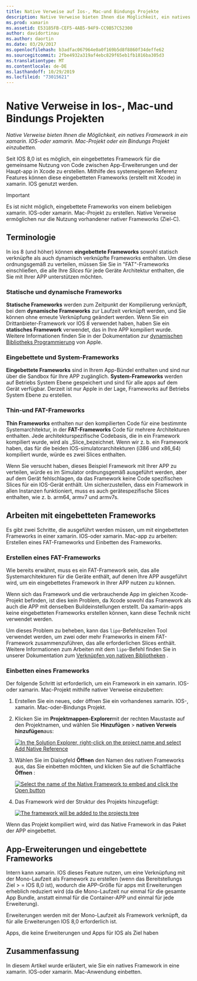 ```yaml
---
title: Native Verweise auf Ios-, Mac-und Bindungs Projekte
description: Native Verweise bieten Ihnen die Möglichkeit, ein natives Framework in ein xamarin. IOS-, xamarin. Mac-oder Bindungs Projekt einzubetten.
ms.prod: xamarin
ms.assetid: E53185FB-CEF5-4AB5-94F9-CC9B57C52300
author: davidortinau
ms.author: daortin
ms.date: 03/29/2017
ms.openlocfilehash: b3adfac067964e0a0f169b5d8f8860f34deffe62
ms.sourcegitcommit: 2fbe4932a319af4ebc829f65eb1fb1816ba305d3
ms.translationtype: MT
ms.contentlocale: de-DE
ms.lasthandoff: 10/29/2019
ms.locfileid: "73015621"
---
```

# <a name="native-references-in-ios-mac-and-bindings-projects"></a>Native Verweise in Ios-, Mac-und Bindungs Projekten

_Native Verweise bieten Ihnen die Möglichkeit, ein natives Framework in ein xamarin. IOS-oder xamarin. Mac-Projekt oder ein Bindungs Projekt einzubetten._

Seit IOS 8,0 ist es möglich, ein eingebettetes Framework für die gemeinsame Nutzung von Code zwischen App-Erweiterungen und der Haupt-app in Xcode zu erstellen. Mithilfe des systemeigenen Referenz Features können diese eingebetteten Frameworks (erstellt mit Xcode) in xamarin. IOS genutzt werden.

> [!IMPORTANT]
> Es ist nicht möglich, eingebettete Frameworks von einem beliebigen xamarin. IOS-oder xamarin. Mac-Projekt zu erstellen. Native Verweise ermöglichen nur die Nutzung vorhandener nativer Frameworks (Ziel-C).

<a name="Terminology" />

## <a name="terminology"></a>Terminologie

In ios 8 (und höher) können **eingebettete Frameworks** sowohl statisch verknüpfte als auch dynamisch verknüpfte Frameworks enthalten. Um diese ordnungsgemäß zu verteilen, müssen Sie Sie in "FAT"-Frameworks einschließen, die alle Ihre _Slices_ für jede Geräte Architektur enthalten, die Sie mit Ihrer APP unterstützen möchten.

<a name="Static-vs-Dynamic-Frameworks" />

### <a name="static-vs-dynamic-frameworks"></a>Statische und dynamische Frameworks

**Statische Frameworks** werden zum Zeitpunkt der Kompilierung verknüpft, bei dem **dynamische Frameworks** zur Laufzeit verknüpft werden, und Sie können ohne erneute Verknüpfung geändert werden. Wenn Sie ein Drittanbieter-Framework vor IOS 8 verwendet haben, haben Sie ein **statisches Framework** verwendet, das in Ihre APP kompiliert wurde. Weitere Informationen finden Sie in der Dokumentation zur [dynamischen Bibliotheks Programmierung](https://developer.apple.com/library/mac/documentation/DeveloperTools/Conceptual/DynamicLibraries/100-Articles/OverviewOfDynamicLibraries.html#//apple_ref/doc/uid/TP40001873-SW1) von Apple.

<a name="Embedded-vs-System-Frameworks" />

### <a name="embedded-vs-system-frameworks"></a>Eingebettete und System-Frameworks

**Eingebettete Frameworks** sind in Ihrem App-Bündel enthalten und sind nur über die Sandbox für Ihre APP zugänglich. **System-Frameworks** werden auf Betriebs System Ebene gespeichert und sind für alle apps auf dem Gerät verfügbar. Derzeit ist nur Apple in der Lage, Frameworks auf Betriebs System Ebene zu erstellen.

<a name="Thin-vs-Fat-Frameworks" />

### <a name="thin-vs-fat-frameworks"></a>Thin-und FAT-Frameworks

**Thin Frameworks** enthalten nur den kompilierten Code für eine bestimmte Systemarchitektur, in der **FAT-Frameworks** Code für mehrere Architekturen enthalten. Jede architekturspezifische Codebasis, die in ein Framework kompiliert wurde, wird als _Slice_bezeichnet. Wenn wir z. b. ein Framework haben, das für die beiden IOS-simulatorarchitekturen (i386 und x86_64) kompiliert wurde, würde es zwei Slices enthalten.

Wenn Sie versucht haben, dieses Beispiel Framework mit Ihrer APP zu verteilen, würde es im Simulator ordnungsgemäß ausgeführt werden, aber auf dem Gerät fehlschlagen, da das Framework keine Code spezifischen Slices für ein IOS-Gerät enthält. Um sicherzustellen, dass ein Framework in allen Instanzen funktioniert, muss es auch gerätespezifische Slices enthalten, wie z. b. arm64, armv7 und armv7s.

<a name="Working-with-Embedded-Frameworks" />

## <a name="working-with-embedded-frameworks"></a>Arbeiten mit eingebetteten Frameworks

Es gibt zwei Schritte, die ausgeführt werden müssen, um mit eingebetteten Frameworks in einer xamarin. IOS-oder xamarin. Mac-app zu arbeiten: Erstellen eines FAT-Frameworks und Einbetten des Frameworks.

<a name="Overview" />

### <a name="creating-a-fat-framework"></a>Erstellen eines FAT-Frameworks

Wie bereits erwähnt, muss es ein FAT-Framework sein, das alle Systemarchitekturen für die Geräte enthält, auf denen Ihre APP ausgeführt wird, um ein eingebettetes Framework in Ihrer APP nutzen zu können.

Wenn sich das Framework und die verbrauchende App im gleichen Xcode-Projekt befinden, ist dies kein Problem, da Xcode sowohl das Framework als auch die APP mit denselben Buildeinstellungen erstellt. Da xamarin-apps keine eingebetteten Frameworks erstellen können, kann diese Technik nicht verwendet werden.

Um dieses Problem zu beheben, kann das `lipo`-Befehlszeilen Tool verwendet werden, um zwei oder mehr Frameworks in einem FAT-Framework zusammenzuführen, das alle erforderlichen Slices enthält. Weitere Informationen zum Arbeiten mit dem `lipo`-Befehl finden Sie in unserer Dokumentation zum [Verknüpfen von nativen Bibliotheken](~/ios/platform/native-interop.md) .

<a name="Embedding-a-Framework" />

### <a name="embedding-a-framework"></a>Einbetten eines Frameworks

Der folgende Schritt ist erforderlich, um ein Framework in ein xamarin. IOS-oder xamarin. Mac-Projekt mithilfe nativer Verweise einzubetten:

1. Erstellen Sie ein neues, oder öffnen Sie ein vorhandenes xamarin. IOS-, xamarin. Mac-oder-Bindungs Projekt.
2. Klicken Sie im **Projektmappen-Explorer**mit der rechten Maustaste auf den Projektnamen, und wählen Sie **Hinzufügen** > **nativen Verweis hinzufügen**aus: 

    [![](native-references-images/ref01.png "In the Solution Explorer, right-click on the project name and select Add Native Reference")](native-references-images/ref01.png#lightbox)
3. Wählen Sie im Dialogfeld **Öffnen** den Namen des nativen Frameworks aus, das Sie einbetten möchten, und klicken Sie auf die Schaltfläche **Öffnen** : 

    [![](native-references-images/ref02.png "Select the name of the Native Framework to embed and click the Open button")](native-references-images/ref02.png#lightbox)
4. Das Framework wird der Struktur des Projekts hinzugefügt: 

    [![](native-references-images/ref03.png "The framework will be added to the projects tree")](native-references-images/ref03.png#lightbox)

Wenn das Projekt kompiliert wird, wird das Native Framework in das Paket der APP eingebettet.

<a name="App-Extensions-and-Embedded-Frameworks" />

## <a name="app-extensions-and-embedded-frameworks"></a>App-Erweiterungen und eingebettete Frameworks

Intern kann xamarin. IOS dieses Feature nutzen, um eine Verknüpfung mit der Mono-Laufzeit als Framework zu erstellen (wenn das Bereitstellungs Ziel > = IOS 8,0 ist), wodurch die APP-Größe für apps mit Erweiterungen erheblich reduziert wird (da die Mono-Laufzeit nur einmal für die gesamte App Bundle, anstatt einmal für die Container-APP und einmal für jede Erweiterung).

Erweiterungen werden mit der Mono-Laufzeit als Framework verknüpft, da für alle Erweiterungen IOS 8,0 erforderlich ist.

Apps, die keine Erweiterungen und Apps für IOS als Ziel haben 

<a name="Summary" />

## <a name="summary"></a>Zusammenfassung

In diesem Artikel wurde erläutert, wie Sie ein natives Framework in eine xamarin. IOS-oder xamarin. Mac-Anwendung einbetten.
